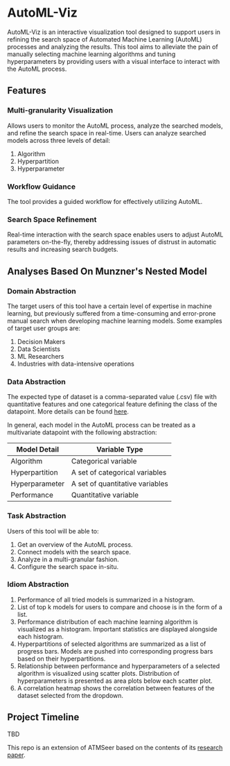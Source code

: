 # AutoML-Viz

AutoML-Viz is an interactive visualization tool designed to support users in refining the search space of Automated Machine Learning (AutoML) processes and analyzing the results. This tool aims to alleviate the pain of manually selecting machine learning algorithms and tuning hyperparameters by providing users with a visual interface to interact with the AutoML process.

## Features

### Multi-granularity Visualization

Allows users to monitor the AutoML process, analyze the searched models, and refine the search space in real-time. Users can analyze searched models across three levels of detail:

1. Algorithm
2. Hyperpartition
3. Hyperparameter

### Workflow Guidance

The tool provides a guided workflow for effectively utilizing AutoML.

### Search Space Refinement

Real-time interaction with the search space enables users to adjust AutoML parameters on-the-fly, thereby addressing issues of distrust in automatic results and increasing search budgets.

## Analyses Based On Munzner's Nested Model

### Domain Abstraction

The target users of this tool have a certain level of expertise in machine learning, but previously suffered from a time-consuming and error-prone manual search when developing machine learning models. Some examples of target user groups are:

1. Decision Makers
2. Data Scientists
3. ML Researchers
4. Industries with data-intensive operations

### Data Abstraction

The expected type of dataset is a comma-separated value (.csv) file with quantitative features and one categorical feature defining the class of the datapoint. More details can be found [here](https://hdi-project.github.io/ATM/readme.html#data-format).

In general, each model in the AutoML process can be treated as a multivariate datapoint with the following abstraction:

| Model Detail     | Variable Type                     |
|------------------|-----------------------------------|
| Algorithm        | Categorical variable              |
| Hyperpartition   | A set of categorical variables    |
| Hyperparameter   | A set of quantitative variables   |
| Performance      | Quantitative variable             |

### Task Abstraction

Users of this tool will be able to:

1. Get an overview of the AutoML process.
2. Connect models with the search space.
3. Analyze in a multi-granular fashion.
4. Configure the search space in-situ.

### Idiom Abstraction

1. Performance of all tried models is summarized in a histogram.
2. List of top k models for users to compare and choose is in the form of a list.
3. Performance distribution of each machine learning algorithm is visualized as a histogram. Important statistics are displayed alongside each histogram.
4. Hyperpartitions of selected algorithms are summarized as a list of progress bars. Models are pushed into corresponding progress bars based on their hyperpartitions.
5. Relationship between performance and hyperparameters of a selected algorithm is visualized using scatter plots.
Distribution of hyperparameters is presented as area plots below each scatter plot.
6. A correlation heatmap shows the correlation between features of the dataset selected from the dropdown.

## Project Timeline

TBD

This repo is an extension of ATMSeer based on the contents of its [research paper](https://arxiv.org/pdf/1902.05009v1.pdf).
